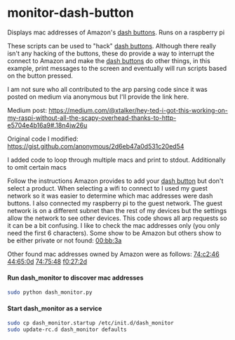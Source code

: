 # monitor-dash-button
Displays mac addresses of Amazon's [dash buttons](http://amzn.to/29WG6lI). Runs on a raspberry pi

These scripts can be used to "hack" [dash buttons](http://amzn.to/29WG6lI). Although there really isn't any hacking of the buttons, these do provide a way to interrupt the connect to Amazon and make the [dash buttons](http://amzn.to/29WG6lI) do other things, in this example, print messages to the screen and eventually will run scripts based on the button pressed.

I am not sure who all contributed to the arp parsing code since it was posted on medium via anonymous but I'll provide the link here. 

Medium post: 
  https://medium.com/@xtalker/hey-ted-i-got-this-working-on-my-raspi-without-all-the-scapy-overhead-thanks-to-http-e5704e4b16a9#.18n4jw26u

Original code I modified: 
  https://gist.github.com/anonymous/2d6eb47a0d531c20ed54

I added code to loop through multiple macs and print to stdout. Additionally to omit certain macs

Follow the instructions Amazon provides to add your [dash button](http://amzn.to/29WG6lI) but don't select a product. When selecting a wifi to connect to I used my guest network so it was easier to determine which mac addresses were dash buttons. I also connected my raspberry pi to the guest network. The guest network is on a different subnet than the rest of my devices but the settings allow the network to see other devices. This code shows all arp requests so it can be a bit confusing. I like to check the mac addresses only (you only need the first 6 characters). Some show to be Amazon but others show to be either private or not found: [00:bb:3a](http://macaddress.webwat.ch/search/00:bb:3a)

Other found mac addresses owned by Amazon were as follows:
[74:c2:46](http://macaddress.webwat.ch/search/74:c2:46)
[44:65:0d](http://macaddress.webwat.ch/search/44:65:0d)
[74:75:48](http://macaddress.webwat.ch/search/74:75:48)
[f0:27:2d](http://macaddress.webwat.ch/search/f0:27:2d)

#### Run dash_monitor to discover mac addresses
``` sh
sudo python dash_monitor.py
```

#### Start dash_monitor as a service
``` sh
sudo cp dash_monitor.startup /etc/init.d/dash_monitor
sudo update-rc.d dash_monitor defaults
```
